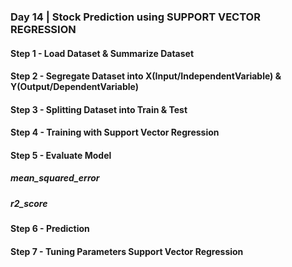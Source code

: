 ### Day 14 | Stock Prediction using SUPPORT VECTOR REGRESSION

#### Step 1 - Load Dataset & Summarize Dataset
#### Step 2 - Segregate Dataset into X(Input/IndependentVariable) & Y(Output/DependentVariable)
#### Step 3 - Splitting Dataset into Train & Test
#### Step 4 - Training with Support Vector Regression
#### Step 5 - Evaluate Model
#####         mean_squared_error
#####         r2_score
#### Step 6 - Prediction
#### Step 7 - Tuning Parameters Support Vector Regression

